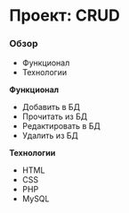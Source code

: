 # Проект: CRUD

### Обзор

* Функционал
* Технологии

**Функционал**

* Добавить в БД
* Прочитать из БД
* Редактировать в БД
* Удалить из БД

**Технологии**

* HTML
* CSS
* PHP
* MySQL
